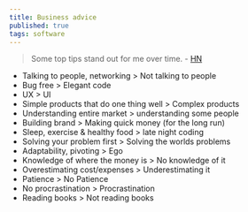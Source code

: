 ```yaml
---
title: Business advice
published: true
tags: software
---
```

> Some top tips stand out for me over time. - [HN](https://news.ycombinator.com/item?id=14146850)

* Talking to people, networking > Not talking to people
* Bug free > Elegant code
* UX > UI
* Simple products that do one thing well > Complex products
* Understanding entire market > understanding some people
* Building brand > Making quick money (for the long run)
* Sleep, exercise & healthy food > late night coding
* Solving your problem first > Solving the worlds problems
* Adaptability, pivoting > Ego
* Knowledge of where the money is > No knowledge of it
* Overestimating cost/expenses > Underestimating it
* Patience > No Patience
* No procrastination > Procrastination
* Reading books > Not reading books
